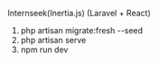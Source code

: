  I n t e r n s e e k (Inertia.js) (Laravel + React)

 1. php artisan migrate:fresh --seed
 2. php artisan serve
 3. npm run dev

 
 
